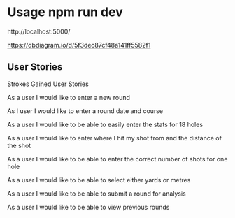# Usage **npm run dev** #

http://localhost:5000/

https://dbdiagram.io/d/5f3dec87cf48a141ff5582f1

## User Stories ## 

Strokes Gained User Stories 

As a user I would like to enter a new round

As I user I would like to enter a round date and course

As a user I would like to be able to easily enter the stats for 18 holes

As a user I would like to enter where I hit my shot from and the distance of the shot

As a user I would like to be able to enter the correct number of shots for one hole

As a user I would like to be able to select either yards or metres

As a user I would like to be able to submit a round for analysis

As a user I would like to be able to view previous rounds